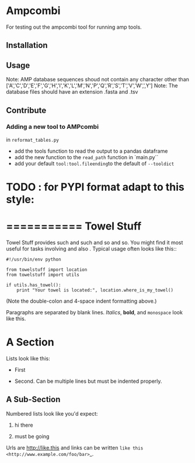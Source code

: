 # Ampcombi
For testing out the ampcombi tool for running amp tools.

## Installation

## Usage

Note: AMP database sequences shoud not contain any character other than ['A','C','D','E','F','G','H','I','K','L','M','N','P','Q','R','S','T','V','W',',Y']
Note: The database files should have an extension .fasta and .tsv

## Contribute
### Adding a new tool to AMPcombi
in `reformat_tables.py` 
- add the tools function to read the output to a pandas dataframe
- add the new function to the `read_path` function
in `main.py``
- add your default `tool:tool.fileending`to the default of `--tooldict`

# TODO : for PYPI format adapt to this style: 
===========
Towel Stuff
===========

Towel Stuff provides such and such and so and so. You might find
it most useful for tasks involving <x> and also <y>. Typical usage
often looks like this::

    #!/usr/bin/env python

    from towelstuff import location
    from towelstuff import utils

    if utils.has_towel():
        print "Your towel is located:", location.where_is_my_towel()

(Note the double-colon and 4-space indent formatting above.)

Paragraphs are separated by blank lines. *Italics*, **bold**,
and ``monospace`` look like this.


A Section
=========

Lists look like this:

* First

* Second. Can be multiple lines
  but must be indented properly.

A Sub-Section
-------------

Numbered lists look like you'd expect:

1. hi there

2. must be going

Urls are http://like.this and links can be
written `like this <http://www.example.com/foo/bar>`_.